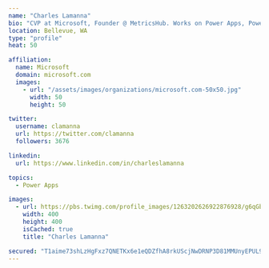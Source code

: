 ```yaml
---
name: "Charles Lamanna"
bio: "CVP at Microsoft, Founder @ MetricsHub. Works on Power Apps, Power Automate, Power Virtual Agent, Common Data Service and Dynamics 365."
location: Bellevue, WA
type: "profile"
heat: 50

affiliation:
  name: Microsoft
  domain: microsoft.com
  images:
    - url: "/assets/images/organizations/microsoft.com-50x50.jpg"
      width: 50
      height: 50

twitter:
  username: clamanna
  url: https://twitter.com/clamanna
  followers: 3676

linkedin:
  url: https://www.linkedin.com/in/charleslamanna

topics:
  - Power Apps

images:
  - url: https://pbs.twimg.com/profile_images/1263202626922876928/g6qGbHZ-_400x400.jpg
    width: 400
    height: 400
    isCached: true
    title: "Charles Lamanna"

secured: "T1aime73shLzHgFxz7QNETKx6e1eQDZfhA8rkUScjNwDRNP3D81MMUnyEPUL9G0e31Cr0TUIIVtbLOXwEHwaY2SeTq+q7msZy+T5gWMTYECnr6wrClNojFgVJAkYrmRZTv+cVc1PN45SrthrQfVxnG5HpZog9jrBsMWf0CG+wYjXQLWsHoayYcimgt1m20WEWUk2Bq2RzsfXsDpLV9UduA8h2E/zcrUgB48jFuDX/Ak5m2G1aSiQ55avwLLH0gugoiVBx59OL+CT50bPAGXWfrrB/6YTWyyVLyT5Mt5r9YPwJ5AT6akhc52Cesy2lNUkWqZbsSYw09p+L6dKbCA+rkvq4LdB1b0VgzcJZVtI+/IayUcNBTZYmaqU+L+oM54H8BXP/ch0EFH8WW8jb5dAuzZgqRZ6WM9ub2Wi10i2zAE=;+BK4iMiYzzxiaHO0wCXsBg=="
---
```


